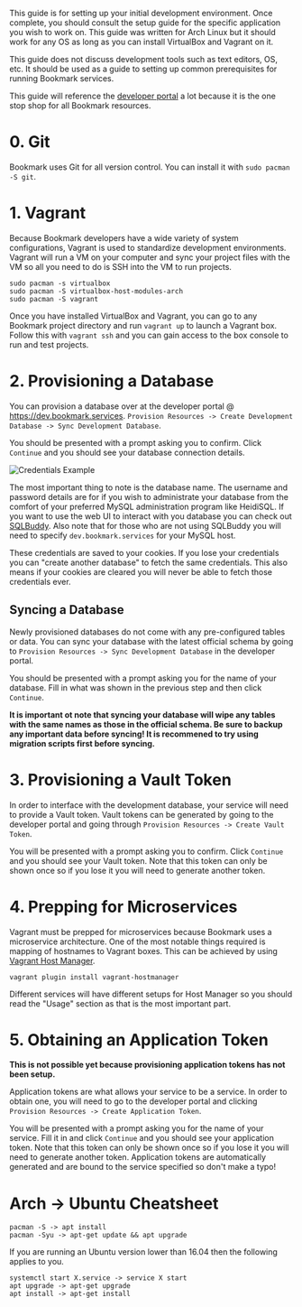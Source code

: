 <!-- TITLE: Developer Environment Setup -->

This guide is for setting up your initial development environment. Once complete, you should consult the setup guide for the specific application you wish to work on. This guide was written for Arch Linux but it should work for any OS as long as you can install VirtualBox and Vagrant on it.

This guide does not discuss development tools such as text editors, OS, etc. It should be used as a guide to setting up common prerequisites for running Bookmark services.

This guide will reference the [developer portal](http://i.imgur.com/AzyAQpX.png) a lot because it is the one stop shop for all Bookmark resources.
# 0. Git
Bookmark uses Git for all version control. You can install it with `sudo pacman -S git`.
# 1. Vagrant
Because Bookmark developers have a wide variety of system configurations, Vagrant is used to standardize development environments. Vagrant will run a VM on your computer and sync your project files with the VM so all you need to do is SSH into the VM to run projects.
```
sudo pacman -s virtualbox
sudo pacman -S virtualbox-host-modules-arch
sudo pacman -S vagrant
```
Once you have installed VirtualBox and Vagrant, you can go to any Bookmark project directory and run `vagrant up` to launch a Vagrant box. Follow this with `vagrant ssh` and you can gain access to the box console to run and test projects.
# 2. Provisioning a Database
You can provision a database over at the developer portal @ https://dev.bookmark.services. `Provision Resources -> Create Development Database -> Sync Development Database`.

You should be presented with a prompt asking you to confirm. Click `Continue` and you should see your database connection details.

![Credentials Example](http://i.imgur.com/AzyAQpX.png)

The most important thing to note is the database name. The username and password details are for if you wish to administrate your database from the comfort of your preferred MySQL administration program like HeidiSQL. If you want to use the web UI to interact with you database you can check out [SQLBuddy](https://wiki.dev.bookmark.services/development/sqlbuddy). Also note that for those who are not using SQLBuddy you will need to specify `dev.bookmark.services` for your MySQL host.

These credentials are saved to your cookies. If you lose your credentials you can "create another database" to fetch the same credentials. This also means if your cookies are cleared you will never be able to fetch those credentials ever.
## Syncing a Database
Newly provisioned databases do not come with any pre-configured tables or data. You can sync your database with the latest official schema by going to `Provision Resources -> Sync Development Database` in the developer portal.

You should be presented with a prompt asking you for the name of your database. Fill in what was shown in the previous step and then click `Continue`.

**It is important ot note that syncing your database will wipe any tables with the same names as those in the official schema. Be sure to backup any important data before syncing! It is recommened to try using migration scripts first before syncing.**

# 3. Provisioning a Vault Token
In order to interface with the development database, your service will need to provide a Vault token. Vault tokens can be generated by going to the developer portal and going through `Provision Resources -> Create Vault Token`.

You will be presented with a prompt asking you to confirm. Click `Continue` and you should see your Vault token. Note that this token can only be shown once so if you lose it you will need to generate another token.

# 4. Prepping for Microservices
Vagrant must be prepped for microservices because Bookmark uses a microservice architecture. One of the most notable things required is mapping of hostnames to Vagrant boxes. This can be achieved by using [Vagrant Host Manager](https://github.com/devopsgroup-io/vagrant-hostmanager).
```
vagrant plugin install vagrant-hostmanager
```
Different services will have different setups for Host Manager so you should read the "Usage" section as that is the most important part.

# 5. Obtaining an Application Token
**This is not possible yet because provisioning application tokens has not been setup.**

Application tokens are what allows your service to be a service. In order to obtain one, you will need to go to the developer portal and clicking `Provision Resources -> Create Application Token`.

You will be presented with a prompt asking you for the name of your service. Fill it in and click `Continue` and you should see your application token. Note that this token can only be shown once so if you lose it you will need to generate another token. Application tokens are automatically generated and are bound to the service specified so don't make a typo!
# Arch -> Ubuntu Cheatsheet
```
pacman -S -> apt install
pacman -Syu -> apt-get update && apt upgrade
```

If you are running an Ubuntu version lower than 16.04 then the following applies to you.

```
systemctl start X.service -> service X start
apt upgrade -> apt-get upgrade
apt install -> apt-get install
```